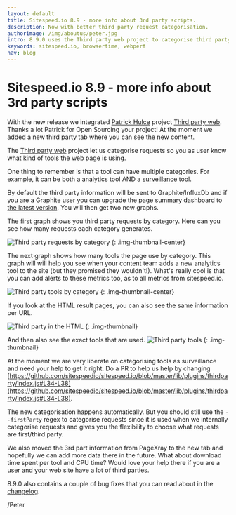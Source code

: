 ```yaml
---
layout: default
title: Sitespeed.io 8.9 - more info about 3rd party scripts.
description: Now with better third party request categorisation.
authorimage: /img/aboutus/peter.jpg
intro: 8.9.0 uses the Third party web project to categorise third party requests. 
keywords: sitespeed.io, browsertime, webperf
nav: blog
---
```


# Sitespeed.io 8.9 - more info about 3rd party scripts

With the new release we integrated [Patrick Hulce](https://github.com/patrickhulce) project [Third party web](https://github.com/patrickhulce/third-party-web). Thanks a lot Patrick for Open Sourcing your project! At the moment we added a new third party tab where you can see the new content.

The [Third party web](https://github.com/patrickhulce/third-party-web) project let us categorise requests so you as user know what kind of tools the web page is using.

One thing to remember is that a tool can have multiple categories. For example, it can be both a analytics tool AND a [surveillance](https://en.wikipedia.org/wiki/Surveillance_capitalism) tool.

By default the third party information will be sent to Graphite/InfluxDb and if you are a Graphite user you can upgrade the page summary dashboard to [the latest version](https://github.com/sitespeedio/grafana-bootstrap-docker/blob/master/dashboards/graphite/PageSummary.json). You will then get two new graphs.

The first graph shows you third party requests by category. Here can you see how many requests each category generates.

![Third party requests by category]({{site.baseurl}}/img/8.9/thirdparty-requests-grafana.png)
{: .img-thumbnail-center}

The next graph shows how many tools the page use by category. This graph will will help you see when your content team adds a new analytics tool to the site (but they promised they wouldn't!). What's really cool is that you can add alerts to these metrics too, as to all metrics from sitespeed.io.

![Third party tools by category]({{site.baseurl}}/img/8.9/thirdparty-tools-grafana.png)
{: .img-thumbnail-center}

If you look at the HTML result pages, you can also see the same information per URL.

![Third party in the HTML]({{site.baseurl}}/img/8.9/thirdparty-html.png)
{: .img-thumbnail}

And then also see the exact tools that are used.
![Third party tools]({{site.baseurl}}/img/8.9/thirdparty-tools-html.png)
{: .img-thumbnail}

At the moment we are very liberate on categorising tools as surveillance and need your help to get it right. Do a PR to help us help by changing [https://github.com/sitespeedio/sitespeed.io/blob/master/lib/plugins/thirdparty/index.js#L34-L38](https://github.com/sitespeedio/sitespeed.io/blob/master/lib/plugins/thirdparty/index.js#L34-L38).

The new categorisation happens automatically. But you should still use the `--firstParty` regex to categorise requests since it is used when we internally categorise requests and gives you the flexibility to choose what requests are first/third party.

We also moved the 3rd part information from PageXray to the new tab and hopefully we can add more data there in the future. What about download time spent per tool and CPU time? Would love your help there if you are a user and your web site have a lot of third parties.

8.9.0 also contains a couple of bug fixes that you can read about in the [changelog](https://github.com/sitespeedio/sitespeed.io/blob/master/CHANGELOG.md).

/Peter
